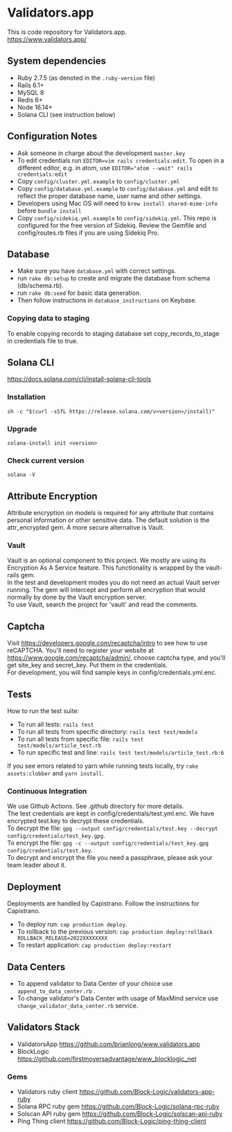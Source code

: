 # Validators.app
This is code repository for Validators.app.  
https://www.validators.app/

## System dependencies
  - Ruby 2.7.5 (as denoted in the `.ruby-version` file)
  - Rails 6.1+
  - MySQL 8
  - Redis 6+
  - Node 16.14+
  - Solana CLI (see instruction below)

## Configuration Notes
- Ask someone in charge about the development `master.key`
- To edit credentials run `EDITOR=vim rails credentials:edit`.
  To open in a different editor, e.g. in atom, use `EDITOR="atom --wait" rails credentials:edit`
- Copy `config/cluster.yml.example` to `config/cluster.yml`
- Copy `config/database.yml.example` to `config/database.yml` and edit to reflect the proper database name, user name 
  and other settings.
- Developers using Mac OS will need to `brew install shared-mime-info` before `bundle install`
- Copy `config/sidekiq.yml.example` to `config/sidekiq.yml`. This repo is configured for the free version of Sidekiq. Review the Gemfile and config/routes.rb files 
  if you are using Sidekiq Pro.

## Database 
- Make sure you have `database.yml` with correct settings.
- run `rake db:setup` to create and migrate the database from schema (db/schema.rb).
- run `rake db:seed` for basic data generation. 
- Then follow instructions in `database_instructions` on Keybase.

### Copying data to staging
To enable copying records to staging database set copy_records_to_stage in credentials file to true.

## Solana CLI
https://docs.solana.com/cli/install-solana-cli-tools

### Installation
`sh -c "$(curl -sSfL https://release.solana.com/v<version>/install)"`

### Upgrade
`solana-install init <version>`

### Check current version
`solana -V`

## Attribute Encryption
Attribute encryption on models is required for any attribute that contains personal information or other sensitive 
data. The default solution is the attr_encrypted gem. A more secure alternative is Vault.

### Vault
Vault is an optional component to this project. We mostly are using its Encryption As A Service feature. This 
functionality is wrapped by the vault-rails gem.  
In the test and development modes you do not need an actual Vault server running. The gem will intercept and perform 
all encryption that would normally by done by the Vault encryption server.  
To use Vault, search the project for 'vault' and read the comments.

## Captcha
Visit https://developers.google.com/recaptcha/intro to see how to use reCAPTCHA. You'll need to register your 
website at https://www.google.com/recaptcha/admin/, choose captcha type, and you'll get site_key and secret_key. 
Put them in the credentials.  
For development, you will find sample keys in config/credentials.yml.enc.

## Tests
How to run the test suite:
- To run all tests: `rails test`
- To run all tests from specific directory: `rails test test/models` 
- To run all tests from specific file: `rails test test/models/article_test.rb` 
- To run specific test and line: `rails test test/models/article_test.rb:6` 

If you see errors related to yarn while running tests locally, try `rake assets:clobber` and `yarn install`.

### Continuous Integration
We use Github Actions. See .github directory for more details.  
The test credentials are kept in config/credentials/test.yml.enc.
We have encrypted test.key to decrypt these credentials.  
To decrypt the file: `gpg --output config/credentials/test.key --decrypt config/credentials/test_key.gpg`.  
To encrypt the file: `gpg -c --output config/credentials/test_key.gpg config/credentials/test.key`.  
To decrypt and encrypt the file you need a passphrase, please ask your team leader about it.

## Deployment
Deployments are handled by Capistrano. Follow the instructions for Capistrano.
- To deploy run: `cap production deploy`.
- To rollback to the previous version: `cap production deploy:rollback ROLLBACK_RELEASE=2022XXXXXXXX`
- To restart application: `cap production deploy:restart`

## Data Centers
- To append validator to Data Center of your choice use `append_to_data_center.rb` .
- To change validator's Data Center with usage of MaxMind service use `change_validator_data_center.rb` service.

## Validators Stack
- ValidatorsApp https://github.com/brianlong/www.validators.app
- BlockLogic https://github.com/firstmoversadvantage/www_blocklogic_net

### Gems
- Validators ruby client https://github.com/Block-Logic/validators-app-ruby
- Solana RPC ruby gem https://github.com/Block-Logic/solana-rpc-ruby
- Solscan API ruby gem https://github.com/Block-Logic/solscan-api-ruby
- Ping Thing client https://github.com/Block-Logic/ping-thing-client
